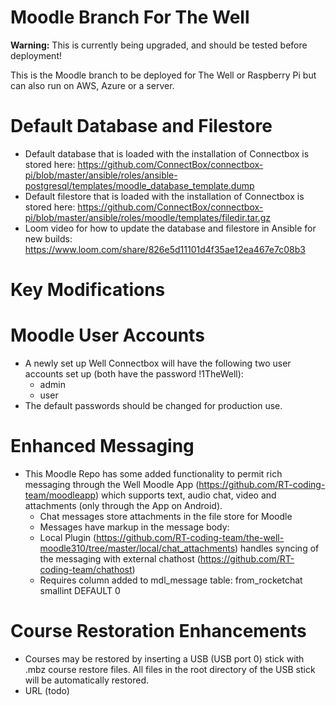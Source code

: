 # Moodle Branch For The Well

**Warning:** This is currently being upgraded, and should be tested before deployment!

This is the Moodle branch to be deployed for The Well or Raspberry Pi but can also run on AWS, Azure or a server.

# Default Database and Filestore
* Default database that is loaded with the installation of Connectbox is stored here: https://github.com/ConnectBox/connectbox-pi/blob/master/ansible/roles/ansible-postgresql/templates/moodle_database_template.dump
* Default filestore that is loaded with the installation of Connectbox is stored here: https://github.com/ConnectBox/connectbox-pi/blob/master/ansible/roles/moodle/templates/filedir.tar.gz
* Loom video for how to update the database and filestore in Ansible for new builds: https://www.loom.com/share/826e5d11101d4f35ae12ea467e7c08b3

# Key Modifications  

# Moodle User Accounts
* A newly set up Well Connectbox will have the following two user accounts set up (both have the password !1TheWell):
  * admin
  * user
* The default passwords should be changed for production use.

# Enhanced Messaging
* This Moodle Repo has some added functionality to permit rich messaging through the Well Moodle App (https://github.com/RT-coding-team/moodleapp) which supports text, audio chat, video and attachments (only through the App on Android).  
  * Chat messages store attachments in the file store for Moodle
  * Messages have markup in the message body: <attachment type="audio" type="audio/mp3" id="moodleFileID">
  * Local Plugin (https://github.com/RT-coding-team/the-well-moodle310/tree/master/local/chat_attachments) handles syncing of the messaging with external chathost (https://github.com/RT-coding-team/chathost)
  * Requires column added to mdl_message table: from_rocketchat smallint DEFAULT 0

# Course Restoration Enhancements
* Courses may be restored by inserting a USB (USB port 0) stick with .mbz course restore files.  All files in the root directory of the USB stick will be automatically restored.  
* URL (todo)
